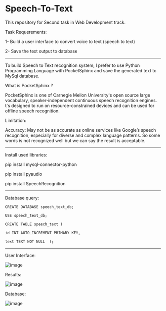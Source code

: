 # Speech-To-Text
This repository for Second task in Web Development track.

Task Requerements:

1- Build a user interface to convert voice to text (speech to text)

2- Save the text output to database

---------------------------------------
To build Speech to Text recognition system, I prefer to use Python Programming Language with PocketSphinx and save the generated text to MySql database.

What is PocketSphinx ?

PocketSphinx is one of Carnegie Mellon University's open source large vocabulary, speaker-independent continuous speech recognition engines. t's designed to run on resource-constrained devices and can be used for offline speech recognition.

Limitation:

Accuracy: May not be as accurate as online services like Google’s speech recognition, especially for diverse and complex language patterns. So some words is not recognized well but we can say the result is acceptable.

--------------------------------------------
Install used libraries:

pip install mysql-connector-python

pip install pyaudio

 pip install SpeechRecognition
 
---------------------------------------------

Database query:

    CREATE DATABASE speech_text_db;

    USE speech_text_db;

    CREATE TABLE speech_text (

    id INT AUTO_INCREMENT PRIMARY KEY,
    
    text TEXT NOT NULL  );

-----------------------------------------
User Interface:

![image](https://github.com/user-attachments/assets/510cbcee-f997-4d01-be33-66db685fb0ad)

Results:

![image](https://github.com/user-attachments/assets/dcc958e1-ce29-455b-aa1c-f30eb68f4f48)

Database:

![image](https://github.com/user-attachments/assets/ef12dcb5-29ee-44b1-a44d-a116cd43f4b1)

